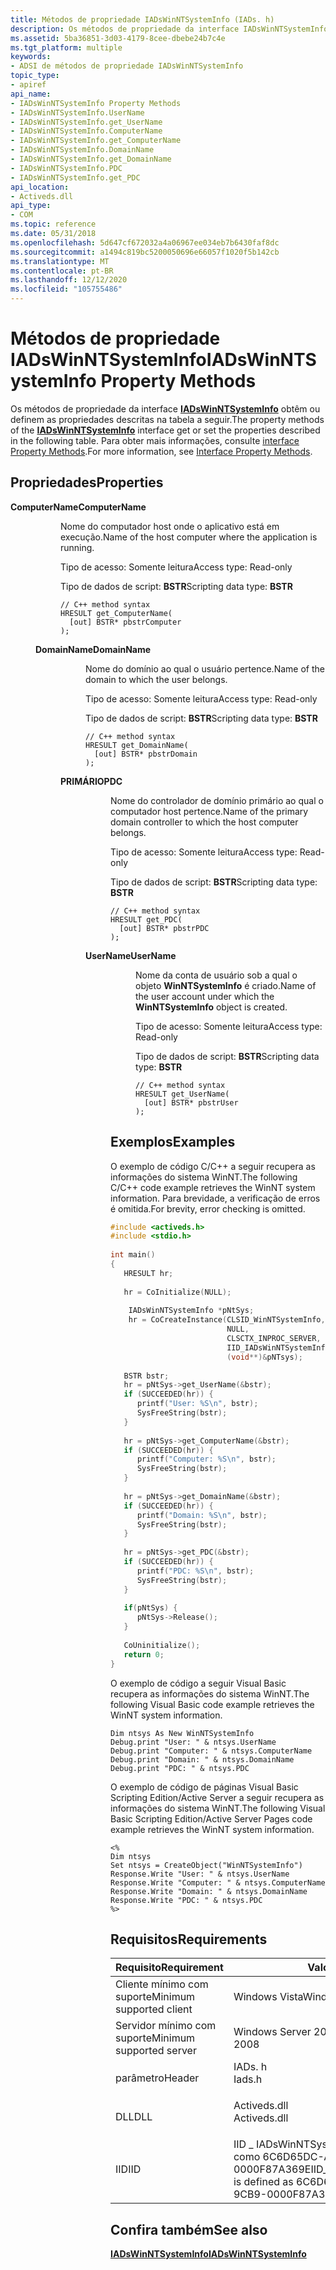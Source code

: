 ```yaml
---
title: Métodos de propriedade IADsWinNTSystemInfo (IADs. h)
description: Os métodos de propriedade da interface IADsWinNTSystemInfo obtêm ou definem as propriedades descritas na tabela a seguir. Para obter mais informações, consulte interface Property Methods.
ms.assetid: 5ba36851-3d03-4179-8cee-dbebe24b7c4e
ms.tgt_platform: multiple
keywords:
- ADSI de métodos de propriedade IADsWinNTSystemInfo
topic_type:
- apiref
api_name:
- IADsWinNTSystemInfo Property Methods
- IADsWinNTSystemInfo.UserName
- IADsWinNTSystemInfo.get_UserName
- IADsWinNTSystemInfo.ComputerName
- IADsWinNTSystemInfo.get_ComputerName
- IADsWinNTSystemInfo.DomainName
- IADsWinNTSystemInfo.get_DomainName
- IADsWinNTSystemInfo.PDC
- IADsWinNTSystemInfo.get_PDC
api_location:
- Activeds.dll
api_type:
- COM
ms.topic: reference
ms.date: 05/31/2018
ms.openlocfilehash: 5d647cf672032a4a06967ee034eb7b6430faf8dc
ms.sourcegitcommit: a1494c819bc5200050696e66057f1020f5b142cb
ms.translationtype: MT
ms.contentlocale: pt-BR
ms.lasthandoff: 12/12/2020
ms.locfileid: "105755486"
---
```

# <a name="iadswinntsysteminfo-property-methods"></a><span data-ttu-id="c98da-105">Métodos de propriedade IADsWinNTSystemInfo</span><span class="sxs-lookup"><span data-stu-id="c98da-105">IADsWinNTSystemInfo Property Methods</span></span>

<span data-ttu-id="c98da-106">Os métodos de propriedade da interface [**IADsWinNTSystemInfo**](/windows/desktop/api/Iads/nn-iads-iadswinntsysteminfo) obtêm ou definem as propriedades descritas na tabela a seguir.</span><span class="sxs-lookup"><span data-stu-id="c98da-106">The property methods of the [**IADsWinNTSystemInfo**](/windows/desktop/api/Iads/nn-iads-iadswinntsysteminfo) interface get or set the properties described in the following table.</span></span> <span data-ttu-id="c98da-107">Para obter mais informações, consulte [interface Property Methods](interface-property-methods.md).</span><span class="sxs-lookup"><span data-stu-id="c98da-107">For more information, see [Interface Property Methods](interface-property-methods.md).</span></span>

## <a name="properties"></a><span data-ttu-id="c98da-108">Propriedades</span><span class="sxs-lookup"><span data-stu-id="c98da-108">Properties</span></span>

<dl> <dt>

<span data-ttu-id="c98da-109">**ComputerName**</span><span class="sxs-lookup"><span data-stu-id="c98da-109">**ComputerName**</span></span>
<span data-ttu-id="c98da-110"></dt> <dd> <dl></span><span class="sxs-lookup"><span data-stu-id="c98da-110"></dt> <dd> <dl></span></span>

<span data-ttu-id="c98da-111">Nome do computador host onde o aplicativo está em execução.</span><span class="sxs-lookup"><span data-stu-id="c98da-111">Name of the host computer where the application is running.</span></span>

<dt>

<span data-ttu-id="c98da-112">Tipo de acesso: Somente leitura</span><span class="sxs-lookup"><span data-stu-id="c98da-112">Access type: Read-only</span></span>
</dt> <dt>

<span data-ttu-id="c98da-113">Tipo de dados de script: **BSTR**</span><span class="sxs-lookup"><span data-stu-id="c98da-113">Scripting data type: **BSTR**</span></span>
</dt> <dt>



``` syntax
// C++ method syntax
HRESULT get_ComputerName(
  [out] BSTR* pbstrComputer
);
```


</dt> </dl> </dd> <dt>

<span data-ttu-id="c98da-114">**DomainName**</span><span class="sxs-lookup"><span data-stu-id="c98da-114">**DomainName**</span></span>
<span data-ttu-id="c98da-115"></dt> <dd> <dl></span><span class="sxs-lookup"><span data-stu-id="c98da-115"></dt> <dd> <dl></span></span>

<span data-ttu-id="c98da-116">Nome do domínio ao qual o usuário pertence.</span><span class="sxs-lookup"><span data-stu-id="c98da-116">Name of the domain to which the user belongs.</span></span>

<dt>

<span data-ttu-id="c98da-117">Tipo de acesso: Somente leitura</span><span class="sxs-lookup"><span data-stu-id="c98da-117">Access type: Read-only</span></span>
</dt> <dt>

<span data-ttu-id="c98da-118">Tipo de dados de script: **BSTR**</span><span class="sxs-lookup"><span data-stu-id="c98da-118">Scripting data type: **BSTR**</span></span>
</dt> <dt>



``` syntax
// C++ method syntax
HRESULT get_DomainName(
  [out] BSTR* pbstrDomain
);
```


</dt> </dl> </dd> <dt>

<span data-ttu-id="c98da-119">**PRIMÁRIO**</span><span class="sxs-lookup"><span data-stu-id="c98da-119">**PDC**</span></span>
<span data-ttu-id="c98da-120"></dt> <dd> <dl></span><span class="sxs-lookup"><span data-stu-id="c98da-120"></dt> <dd> <dl></span></span>

<span data-ttu-id="c98da-121">Nome do controlador de domínio primário ao qual o computador host pertence.</span><span class="sxs-lookup"><span data-stu-id="c98da-121">Name of the primary domain controller to which the host computer belongs.</span></span>

<dt>

<span data-ttu-id="c98da-122">Tipo de acesso: Somente leitura</span><span class="sxs-lookup"><span data-stu-id="c98da-122">Access type: Read-only</span></span>
</dt> <dt>

<span data-ttu-id="c98da-123">Tipo de dados de script: **BSTR**</span><span class="sxs-lookup"><span data-stu-id="c98da-123">Scripting data type: **BSTR**</span></span>
</dt> <dt>



``` syntax
// C++ method syntax
HRESULT get_PDC(
  [out] BSTR* pbstrPDC
);
```


</dt> </dl> </dd> <dt>

<span data-ttu-id="c98da-124">**UserName**</span><span class="sxs-lookup"><span data-stu-id="c98da-124">**UserName**</span></span>
<span data-ttu-id="c98da-125"></dt> <dd> <dl></span><span class="sxs-lookup"><span data-stu-id="c98da-125"></dt> <dd> <dl></span></span>

<span data-ttu-id="c98da-126">Nome da conta de usuário sob a qual o objeto **WinNTSystemInfo** é criado.</span><span class="sxs-lookup"><span data-stu-id="c98da-126">Name of the user account under which the **WinNTSystemInfo** object is created.</span></span>

<dt>

<span data-ttu-id="c98da-127">Tipo de acesso: Somente leitura</span><span class="sxs-lookup"><span data-stu-id="c98da-127">Access type: Read-only</span></span>
</dt> <dt>

<span data-ttu-id="c98da-128">Tipo de dados de script: **BSTR**</span><span class="sxs-lookup"><span data-stu-id="c98da-128">Scripting data type: **BSTR**</span></span>
</dt> <dt>



``` syntax
// C++ method syntax
HRESULT get_UserName(
  [out] BSTR* pbstrUser
);
```


</dt> </dl> </dd> </dl>

 

## <a name="examples"></a><span data-ttu-id="c98da-129">Exemplos</span><span class="sxs-lookup"><span data-stu-id="c98da-129">Examples</span></span>

<span data-ttu-id="c98da-130">O exemplo de código C/C++ a seguir recupera as informações do sistema WinNT.</span><span class="sxs-lookup"><span data-stu-id="c98da-130">The following C/C++ code example retrieves the WinNT system information.</span></span> <span data-ttu-id="c98da-131">Para brevidade, a verificação de erros é omitida.</span><span class="sxs-lookup"><span data-stu-id="c98da-131">For brevity, error checking is omitted.</span></span>


```C++
#include <activeds.h>
#include <stdio.h>
 
int main()
{
   HRESULT hr;
 
   hr = CoInitialize(NULL);
 
    IADsWinNTSystemInfo *pNtSys;
    hr = CoCreateInstance(CLSID_WinNTSystemInfo,
                          NULL,
                          CLSCTX_INPROC_SERVER,
                          IID_IADsWinNTSystemInfo,
                          (void**)&pNTsys);
 
   BSTR bstr;
   hr = pNtSys->get_UserName(&bstr);
   if (SUCCEEDED(hr)) {
      printf("User: %S\n", bstr);
      SysFreeString(bstr);
   }
 
   hr = pNtSys->get_ComputerName(&bstr);
   if (SUCCEEDED(hr)) {
      printf("Computer: %S\n", bstr);
      SysFreeString(bstr);
   }
 
   hr = pNtSys->get_DomainName(&bstr);
   if (SUCCEEDED(hr)) {
      printf("Domain: %S\n", bstr);
      SysFreeString(bstr);
   }
 
   hr = pNtSys->get_PDC(&bstr);
   if (SUCCEEDED(hr)) {
      printf("PDC: %S\n", bstr);
      SysFreeString(bstr);
   }
 
   if(pNtSys) {
      pNtSys->Release();
   }
 
   CoUninitialize();
   return 0;
}
```



<span data-ttu-id="c98da-132">O exemplo de código a seguir Visual Basic recupera as informações do sistema WinNT.</span><span class="sxs-lookup"><span data-stu-id="c98da-132">The following Visual Basic code example retrieves the WinNT system information.</span></span>


```VB
Dim ntsys As New WinNTSystemInfo
Debug.print "User: " & ntsys.UserName
Debug.print "Computer: " & ntsys.ComputerName
Debug.print "Domain: " & ntsys.DomainName
Debug.print "PDC: " & ntsys.PDC
```



<span data-ttu-id="c98da-133">O exemplo de código de páginas Visual Basic Scripting Edition/Active Server a seguir recupera as informações do sistema WinNT.</span><span class="sxs-lookup"><span data-stu-id="c98da-133">The following Visual Basic Scripting Edition/Active Server Pages code example retrieves the WinNT system information.</span></span>


```VB
<%
Dim ntsys
Set ntsys = CreateObject("WinNTSystemInfo")
Response.Write "User: " & ntsys.UserName
Response.Write "Computer: " & ntsys.ComputerName
Response.Write "Domain: " & ntsys.DomainName
Response.Write "PDC: " & ntsys.PDC
%>
```



## <a name="requirements"></a><span data-ttu-id="c98da-134">Requisitos</span><span class="sxs-lookup"><span data-stu-id="c98da-134">Requirements</span></span>



| <span data-ttu-id="c98da-135">Requisito</span><span class="sxs-lookup"><span data-stu-id="c98da-135">Requirement</span></span> | <span data-ttu-id="c98da-136">Valor</span><span class="sxs-lookup"><span data-stu-id="c98da-136">Value</span></span> |
|-------------------------------------|-----------------------------------------------------------------------------------------|
| <span data-ttu-id="c98da-137">Cliente mínimo com suporte</span><span class="sxs-lookup"><span data-stu-id="c98da-137">Minimum supported client</span></span><br/> | <span data-ttu-id="c98da-138">Windows Vista</span><span class="sxs-lookup"><span data-stu-id="c98da-138">Windows Vista</span></span><br/>                                                                |
| <span data-ttu-id="c98da-139">Servidor mínimo com suporte</span><span class="sxs-lookup"><span data-stu-id="c98da-139">Minimum supported server</span></span><br/> | <span data-ttu-id="c98da-140">Windows Server 2008</span><span class="sxs-lookup"><span data-stu-id="c98da-140">Windows Server 2008</span></span><br/>                                                          |
| <span data-ttu-id="c98da-141">parâmetro</span><span class="sxs-lookup"><span data-stu-id="c98da-141">Header</span></span><br/>                   | <dl> <span data-ttu-id="c98da-142"><dt>IADs. h</dt></span><span class="sxs-lookup"><span data-stu-id="c98da-142"><dt>Iads.h</dt></span></span> </dl>       |
| <span data-ttu-id="c98da-143">DLL</span><span class="sxs-lookup"><span data-stu-id="c98da-143">DLL</span></span><br/>                      | <dl> <span data-ttu-id="c98da-144"><dt>Activeds.dll</dt></span><span class="sxs-lookup"><span data-stu-id="c98da-144"><dt>Activeds.dll</dt></span></span> </dl> |
| <span data-ttu-id="c98da-145">IID</span><span class="sxs-lookup"><span data-stu-id="c98da-145">IID</span></span><br/>                      | <span data-ttu-id="c98da-146">IID \_ IADsWinNTSystemInfo é definido como 6C6D65DC-AFD1-11D2-9CB9-0000F87A369E</span><span class="sxs-lookup"><span data-stu-id="c98da-146">IID\_IADsWinNTSystemInfo is defined as 6C6D65DC-AFD1-11D2-9CB9-0000F87A369E</span></span><br/>  |



## <a name="see-also"></a><span data-ttu-id="c98da-147">Confira também</span><span class="sxs-lookup"><span data-stu-id="c98da-147">See also</span></span>

<dl> <dt>

[<span data-ttu-id="c98da-148">**IADsWinNTSystemInfo**</span><span class="sxs-lookup"><span data-stu-id="c98da-148">**IADsWinNTSystemInfo**</span></span>](/windows/desktop/api/Iads/nn-iads-iadswinntsysteminfo)
</dt> </dl>

 

 





